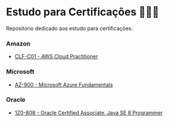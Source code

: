 # Estudo para Certificações 👨🏻‍🔬

Repositório dedicado aos estudo para certificações:

### Amazon

- [CLF-C01 - AWS Cloud Practitioner](/amazon/clf-c01.md)

### Microsoft

- [AZ-900 - Microsoft Azure Fundamentals](/microsoft/az-900.md)

### Oracle

- [1Z0-808 - Oracle Certified Associate, Java SE 8 Programmer](/oracle/1z0-808.md)
